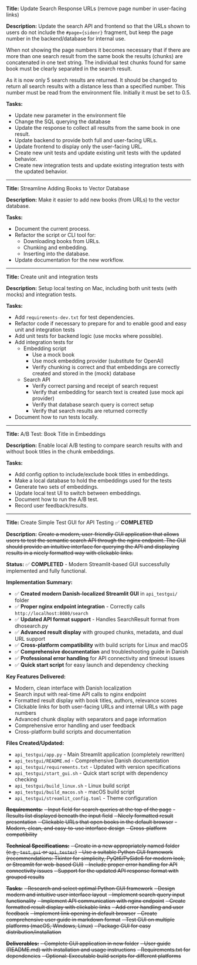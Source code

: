 **Title:** Update Search Response URLs (remove page number in user-facing links)

**Description:**
Update the search API and frontend so that the URLs shown to users do not include the `#page={sidenr}` fragment, but keep the page number in the backend/database for internal use. 

When not showing the page numbers it becomes necessary that if there are more than one search result from the same book the results (chunks) are concatenated in one text string. The individual test chunks found for same book must be clearly separated in the search result. 

As it is now only 5 search results are returned. It should be changed to return all search results with a distance less than a specified number. This number must be read from the environment file. Initially it must be set to 0.5.

**Tasks:**
- Update new parameter in the environment file
- Change the SQL querying the database
- Update the response to collect all results from the same book in one result. 
- Update backend to provide both full and user-facing URLs.
- Update frontend to display only the user-facing URL.
- Create new unit tests and update existing unit tests with the updated behavior.
- Create new integration tests and update existing integration tests with the updated behavior.

---

**Title:** Streamline Adding Books to Vector Database

**Description:**
Make it easier to add new books (from URLs) to the vector database.

**Tasks:**
- Document the current process.
- Refactor the script or CLI tool for:
  - Downloading books from URLs.
  - Chunking and embedding.
  - Inserting into the database.
- Update documentation for the new workflow.

---

**Title:** Create unit and integration tests

**Description:**
Setup local testing on Mac, including both unit tests (with mocks) and integration tests.

**Tasks:**
- Add `requirements-dev.txt` for test dependencies.
- Refactor code if necessary to prepare for and to enable good and easy unit and integration tests
- Add unit tests for backend logic (use mocks where possible).
- Add integration tests for
  - Embedding script
    - Use a mock book
    - Use mock embedding provider (substitute for OpenAI)
    - Verify chunking is correct and that embeddings are correctly created and stored in the (mock) database
  - Search API
    - Verify correct parsing and receipt of search request
    - Verify that embedding for search text is created (use mock api provider)
    - Verify that database search query is correct setup
    - Verify that search results are returned correctly
- Document how to run tests locally.

---

**Title:** A/B Test: Book Title in Embeddings

**Description:**
Enable local A/B testing to compare search results with and without book titles in the chunk embeddings.

**Tasks:**
- Add config option to include/exclude book titles in embeddings.
- Make a local database to hold the embeddings used for the tests
- Generate two sets of embeddings.
- Update local test UI to switch between embeddings.
- Document how to run the A/B test.
- Record user feedback/results.

---

**Title:** Create Simple Test GUI for API Testing ✅ **COMPLETED**

**Description:**
~~Create a modern, user-friendly GUI application that allows users to test the semantic search API through the nginx endpoint. The GUI should provide an intuitive interface for querying the API and displaying results in a nicely formatted way with clickable links.~~

**Status:** ✅ **COMPLETED** - Modern Streamlit-based GUI successfully implemented and fully functional.

**Implementation Summary:**
- ✅ **Created modern Danish-localized Streamlit GUI** in `api_testgui/` folder
- ✅ **Proper nginx endpoint integration** - Correctly calls `http://localhost:8080/search`
- ✅ **Updated API format support** - Handles SearchResult format from dhosearch.py
- ✅ **Advanced result display** with grouped chunks, metadata, and dual URL support
- ✅ **Cross-platform compatibility** with build scripts for Linux and macOS
- ✅ **Comprehensive documentation** and troubleshooting guide in Danish
- ✅ **Professional error handling** for API connectivity and timeout issues
- ✅ **Quick start script** for easy launch and dependency checking

**Key Features Delivered:**
- Modern, clean interface with Danish localization
- Search input with real-time API calls to nginx endpoint
- Formatted result display with book titles, authors, relevance scores
- Clickable links for both user-facing URLs and internal URLs with page numbers
- Advanced chunk display with separators and page information
- Comprehensive error handling and user feedback
- Cross-platform build scripts and documentation

**Files Created/Updated:**
- `api_testgui/app.py` - Main Streamlit application (completely rewritten)
- `api_testgui/README.md` - Comprehensive Danish documentation
- `api_testgui/requirements.txt` - Updated with version specifications
- `api_testgui/start_gui.sh` - Quick start script with dependency checking
- `api_testgui/build_linux.sh` - Linux build script
- `api_testgui/build_macos.sh` - macOS build script  
- `api_testgui/streamlit_config.toml` - Theme configuration

~~**Requirements:**~~
~~- Input field for search queries at the top of the page~~
~~- Results list displayed beneath the input field~~
~~- Nicely formatted result presentation~~
~~- Clickable URLs that open books in the default browser~~
~~- Modern, clean, and easy-to-use interface design~~
~~- Cross-platform compatibility~~

~~**Technical Specifications:**~~
~~- Create in a new appropriately named folder (e.g., `test_gui` or `api_tester`)~~
~~- Use a suitable Python GUI framework (recommendations: Tkinter for simplicity, PyQt6/PySide6 for modern look, or Streamlit for web-based GUI)~~
~~- Include proper error handling for API connectivity issues~~
~~- Support for the updated API response format with grouped results~~

~~**Tasks:**~~
~~- Research and select optimal Python GUI framework~~
~~- Design modern and intuitive user interface layout~~
~~- Implement search query input functionality~~
~~- Implement API communication with nginx endpoint~~
~~- Create formatted result display with clickable links~~
~~- Add error handling and user feedback~~
~~- Implement link opening in default browser~~
~~- Create comprehensive user guide in markdown format~~
~~- Test GUI on multiple platforms (macOS, Windows, Linux)~~
~~- Package GUI for easy distribution/installation~~

~~**Deliverables:**~~
~~- Complete GUI application in new folder~~
~~- User guide (README.md) with installation and usage instructions~~
~~- Requirements.txt for dependencies~~
~~- Optional: Executable build scripts for different platforms~~
